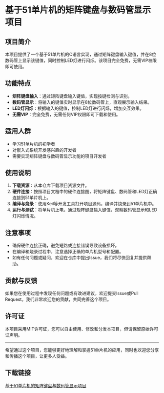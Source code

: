 # 基于51单片机的矩阵键盘与数码管显示项目

## 项目简介

本项目提供了一个基于51单片机的C语言实现，通过矩阵键盘输入键值，并在8位数码管上显示该键值，同时控制LED灯进行闪烁。该项目完全免费，无需VIP权限即可使用。

## 功能特点

- **矩阵键盘输入**：通过矩阵键盘输入键值，实现按键检测与识别。
- **数码管显示**：将输入的键值实时显示在8位数码管上，直观展示输入结果。
- **LED灯闪烁**：根据输入的键值，控制LED灯进行闪烁，增加交互效果。
- **无需VIP**：完全免费，无需任何VIP权限即可下载和使用。

## 适用人群

- 学习51单片机的初学者
- 对嵌入式系统开发感兴趣的开发者
- 需要实现矩阵键盘与数码管显示功能的项目开发者

## 使用说明

1. **下载资源**：从本仓库下载项目资源文件。
2. **硬件连接**：按照项目文档中的硬件连接图，将矩阵键盘、数码管和LED灯正确连接到51单片机上。
3. **编译与烧录**：使用Keil等开发工具打开项目源码，编译并烧录到51单片机中。
4. **运行与测试**：将单片机上电，通过矩阵键盘输入键值，观察数码管显示和LED灯闪烁情况。

## 注意事项

- 确保硬件连接正确，避免短路或连接错误导致设备损坏。
- 在编译和烧录过程中，注意选择正确的单片机型号和配置。
- 如有任何问题或疑问，欢迎在仓库中提出Issue，我们将尽快回复并提供帮助。

## 贡献与反馈

如果您在使用过程中发现任何问题或有改进建议，欢迎提交Issue或Pull Request。我们非常欢迎您的贡献，共同完善这个项目。

## 许可证

本项目采用MIT许可证，您可以自由使用、修改和分发本项目，但请保留原始许可证声明。

---

希望通过这个项目，您能够更好地理解和掌握51单片机的应用，同时也欢迎您分享和传播这个项目，让更多人受益。

## 下载链接

[基于51单片机的矩阵键盘与数码管显示项目](https://pan.quark.cn/s/4434ab4e72ff)